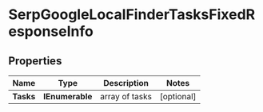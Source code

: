 # SerpGoogleLocalFinderTasksFixedResponseInfo


## Properties

| Name | Type | Description | Notes |
|------------ | ------------- | ------------- | -------------|
**Tasks** | **IEnumerable<SerpGoogleLocalFinderTasksFixedTaskInfo>** | array of tasks |[optional]|